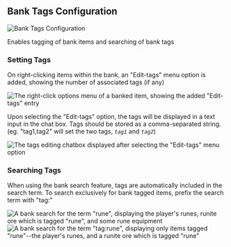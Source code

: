 ## Bank Tags Configuration

![Bank Tags Configuration](https://i.imgur.com/FHZxSqX.png)

Enables tagging of bank items and searching of bank tags

### Setting Tags

On right-clicking items within the bank, an "Edit-tags" menu option is added, showing the number of associated tags (if any)

![The right-click options menu of a banked item, showing the added "Edit-tags" entry](https://i.imgur.com/itEz7e6.png)

Upon selecting the "Edit-tags" option, the tags will be displayed in a text input in the chat box. Tags should be stored as a comma-separated string. (eg. "tag1,tag2" will set the two tags, _`tag1`_ and _`tag2`_)

![The tags editing chatbox displayed after selecting the "Edit-tags" menu option](https://i.imgur.com/EhMFXlA.png)

### Searching Tags

When using the bank search feature, tags are automatically included in the search term. To search exclusively for bank tagged items, prefix the search term with "tag:"

![A bank search for the term "rune", displaying the player's runes, runite ore which is tagged "rune", and some rune equipment](https://i.imgur.com/bMHP6ZB.png) ![A bank search for the term "tag:rune", displaying only items tagged "rune"--the player's runes, and a runite ore which is tagged "rune"](https://i.imgur.com/pWaX2OP.png)
